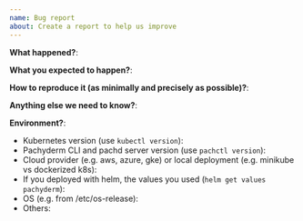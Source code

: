 ```yaml
---
name: Bug report
about: Create a report to help us improve
---
```

<!-- This form is for bug reports ONLY! 

If you're looking for help, please check:

Docs: https://docs.pachyderm.com/latest/
Slack: http://slack.pachyderm.io/

-->

**What happened?**:

**What you expected to happen?**:

**How to reproduce it (as minimally and precisely as possible)?**:

**Anything else we need to know?**:

**Environment?**:
- Kubernetes version (use `kubectl version`):
- Pachyderm CLI and pachd server version (use `pachctl version`):
- Cloud provider (e.g. aws, azure, gke) or local deployment (e.g. minikube vs dockerized k8s):
- If you deployed with helm, the values you used (`helm get values pachyderm`):
- OS (e.g. from /etc/os-release):
- Others:
